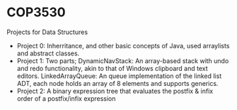 # COP3530
Projects for Data Structures
+ Project 0: Inherritance, and other basic concepts of Java, used arraylists and abstract classes.
+ Project 1: Two parts;
     DynamicNavStack: An array-based stack with undo and redo functionality, akin to that of Windows clipboard and text editors.
    LinkedArrayQueue: An queue implementation of the linked list ADT, each node holds an array of 8 elements and supports generics.
+ Project 2: A binary expression tree that evaluates the postfix & infix order of a postfix/infix expression
